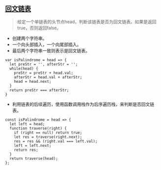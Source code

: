 ## [回文链表](https://leetcode-cn.com/problems/palindrome-linked-list/)
> 给定一个单链表的头节点head，判断该链表是否为回文链表。如果是返回true，否则返回false。

- 创建两个字符串。
- 一个向头部插入，一个向尾部插入。
- 最后两个字符串一致则表示是回文链表。
```
var isPalindrome = head => {
  let preStr = '', afterStr = '';
  while(head) {
    preStr = preStr + head.val;
    afterStr = head.val + afterStr;
    head = head.next;
  }
  return preStr === afterStr;
}
```
- 利用链表的后续遍历，使用函数调用栈作为后序遍历栈，来判断是否回文链表。
```
const isPalindrome = head => {
  let left = head;
  function traverse(right) {
    if (right == null) return true;
    let res = traverse(right.next);
    res = res && (right.val === left.val);
    left = left.next;
    return res;
  }
  return traverse(head);
};
```